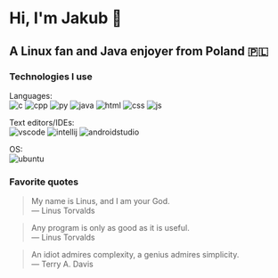 # Hi, I'm Jakub 👋
## A Linux fan and Java enjoyer from Poland 🇵🇱

### Technologies I use
Languages: <br/>
![c](https://github.com/jakub-swiniarski/jakub-swiniarski/assets/77209709/cec46eb7-ae46-43e7-b7f6-9636719a4df3)
![cpp](https://github.com/jakub-swiniarski/jakub-swiniarski/assets/77209709/0600e682-e077-42b7-8cde-b442a9e87342)
![py](https://github.com/jakub-swiniarski/jakub-swiniarski/assets/77209709/d95b23b6-7f4a-433c-b050-59397067a5f7)
![java](https://github.com/jakub-swiniarski/jakub-swiniarski/assets/77209709/be8beaf5-fae5-4fdf-ad5a-eb67aea450a1)
![html](https://github.com/jakub-swiniarski/jakub-swiniarski/assets/77209709/d7b02c6e-a486-4627-8c6f-e707caf451ec)
![css](https://github.com/jakub-swiniarski/jakub-swiniarski/assets/77209709/af729734-55ad-4a17-ab50-30f7ba486884)
![js](https://github.com/jakub-swiniarski/jakub-swiniarski/assets/77209709/f99d5e1f-3e99-4266-bdbc-87638b2388d1)

Text editors/IDEs: <br/>
![vscode](https://github.com/jakub-swiniarski/jakub-swiniarski/assets/77209709/4f868348-7e06-4b53-a73a-20f2b7629041)
![intellij](https://github.com/jakub-swiniarski/jakub-swiniarski/assets/77209709/30677767-3a95-49b0-b46c-69903033b088)
![androidstudio](https://github.com/jakub-swiniarski/jakub-swiniarski/assets/77209709/cd781ddc-073d-45ff-8939-4eb7b6a2d7c4)

OS: <br/>
![ubuntu](https://github.com/jakub-swiniarski/jakub-swiniarski/assets/77209709/65da4740-b1e4-4b93-85d0-085177ff3716)

### Favorite quotes
> My name is Linus, and I am your God. <br/>
> — Linus Torvalds

> Any program is only as good as it is useful. <br/>
> — Linus Torvalds

> An idiot admires complexity, a genius admires simplicity. <br/>
> — Terry A. Davis
